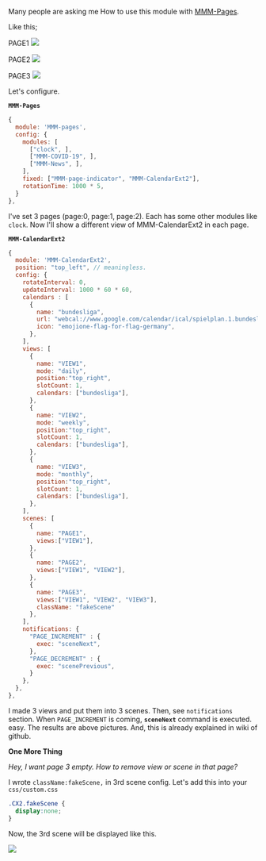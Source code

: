 Many people are asking me How to use this module with [MMM-Pages](https://github.com/edward-shen/MMM-pages).


Like this;

PAGE1
![](https://raw.githubusercontent.com/eouia/MMM-CalendarExt2/master/doc/Page_1.png)

PAGE2
![](https://raw.githubusercontent.com/eouia/MMM-CalendarExt2/master/doc/Page_2.png)

PAGE3
![](https://raw.githubusercontent.com/eouia/MMM-CalendarExt2/master/doc/Page_3.png)

Let's configure.

**`MMM-Pages`**
```js
{
  module: 'MMM-pages',
  config: {
    modules: [
      ["clock", ],
      ["MMM-COVID-19", ],
      ["MMM-News", ],
    ],
    fixed: ["MMM-page-indicator", "MMM-CalendarExt2"],
    rotationTime: 1000 * 5,
  }
},
```
I've set 3 pages (page:0, page:1, page:2). Each has some other modules like `clock`. Now I'll show a different view of MMM-CalendarExt2 in each page. 

**`MMM-CalendarExt2`**
```js
{
  module: 'MMM-CalendarExt2',
  position: "top_left", // meaningless.
  config: {
    rotateInterval: 0,
    updateInterval: 1000 * 60 * 60,
    calendars : [
      {
        name: "bundesliga",
        url: "webcal://www.google.com/calendar/ical/spielplan.1.bundesliga%40gmail.com/public/basic.ics",
        icon: "emojione-flag-for-flag-germany",
      },
    ],
    views: [
      {
        name: "VIEW1",
        mode: "daily",
        position:"top_right",
        slotCount: 1,
        calendars: ["bundesliga"],
      },
      {
        name: "VIEW2",
        mode: "weekly",
        position:"top_right",
        slotCount: 1,
        calendars: ["bundesliga"],
      },
      {
        name: "VIEW3",
        mode: "monthly",
        position:"top_right",
        slotCount: 1,
        calendars: ["bundesliga"],
      },
    ],
    scenes: [
      {
        name: "PAGE1",
        views:["VIEW1"],
      },
      {
        name: "PAGE2",
        views:["VIEW1", "VIEW2"],
      },
      {
        name: "PAGE3",
        views:["VIEW1", "VIEW2", "VIEW3"],
        className: "fakeScene"
      },
    ],
    notifications: {
      "PAGE_INCREMENT" : {
        exec: "sceneNext",
      },
      "PAGE_DECREMENT" : {
        exec: "scenePrevious",
      }
    },
  },
},

```
I made 3 views and put them into 3 scenes. 
Then, see `notifications` section. When `PAGE_INCREMENT` is coming, **`sceneNext`** command is executed. easy.
The results are above pictures.
And, this is already explained in wiki of github.


**One More Thing**

_Hey, I want page 3 empty. How to remove view or scene in that page?_

I wrote `className:fakeScene,` in 3rd scene config. Let's add this into your `css/custom.css`
```css
.CX2.fakeScene {
  display:none;
}
```

Now, the 3rd scene will be displayed like this.

![](https://raw.githubusercontent.com/eouia/MMM-CalendarExt2/master/doc/Page_4.png)

